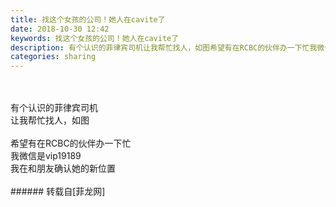 ```yaml
---
title: 找这个女孩的公司！她人在cavite了
date: 2018-10-30 12:42
keywords: 找这个女孩的公司！她人在cavite了
description: 有个认识的菲律宾司机让我帮忙找人，如图希望有在RCBC的伙伴办一下忙我微信是vip19189我在和朋友确认她的新位置
categories: sharing
---
```

<td class="t_f" id="postmessage_2189502">

<br/>
<br/>
有个认识的菲律宾司机<br/>
让我帮忙找人，如图<br/>
<br/>
希望有在RCBC的伙伴办一下忙<br/>
我微信是vip19189<br/>
我在和朋友确认她的新位置<br/>
<br/>
</td>
###### 转载自[菲龙网]